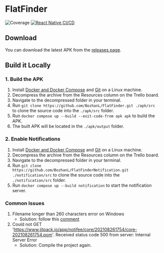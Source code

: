 # FlatFinder

![Coverage](https://img.shields.io/endpoint?url=https://gist.githubusercontent.com/BozhanL/8fcf597ef6922a83da15d24d7aff8fe8/raw/FlatFinderCoverageBadge.json)
[![React Native CI/CD](https://github.com/BozhanL/FlatFinder/actions/workflows/react-native-cicd.yml/badge.svg)](https://github.com/BozhanL/FlatFinder/actions/workflows/react-native-cicd.yml)

## Download

You can download the latest APK from the [releases page](https://github.com/BozhanL/FlatFinder/releases).

## Build it Locally

### 1. Build the APK

1. Install [Docker and Docker Compose](https://docs.docker.com/engine/install/) and [Git](https://git-scm.com/install/linux) on a Linux machine.
2. Decompress the archive from the Resources column on the Trello board.
3. Navigate to the decompressed folder in your terminal.
4. Run `git clone https://github.com/BozhanL/FlatFinder.git ./apk/src` to clone the source code into the `./apk/src` folder.
5. Run `docker compose up --build --exit-code-from apk apk` to build the APK.
6. The built APK will be located in the `./apk/output` folder.

### 2. Enable Notifications

1. Install [Docker and Docker Compose](https://docs.docker.com/engine/install/) and [Git](https://git-scm.com/install/linux) on a Linux machine.
2. Decompress the archive from the Resources column on the Trello board.
3. Navigate to the decompressed folder in your terminal.
4. Run `git clone https://github.com/BozhanL/FlatFinderNotification.git ./notification/src` to clone the source code into the `./notification/src` folder.
5. Run `docker compose up --build notification` to start the notification server.

### Common Issues

1. Filename longer than 260 characters error on Windows
   - Solution: follow this [comment](https://github.com/BozhanL/FlatFinder/pull/25#issuecomment-3253028690)
2. Could not GET '<https://www.jitpack.io/app/notifee/core/202108261754/core-202108261754.pom>'. Received status code 500 from server: Internal Server Error
   - Solution: Compile the project again.
